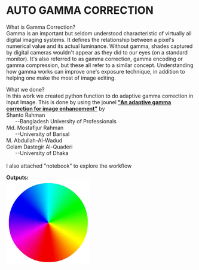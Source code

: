 # AUTO GAMMA CORRECTION

What is Gamma Correction?
<br />
Gamma is an important but seldom understood characteristic of virtually all digital imaging systems. It defines the relationship between a pixel's numerical value and its actual luminance. Without gamma, shades captured by digital cameras wouldn't appear as they did to our eyes (on a standard monitor). It's also referred to as gamma correction, gamma encoding or gamma compression, but these all refer to a similar concept. Understanding how gamma works can improve one's exposure technique, in addition to helping one make the most of image editing.
<br />

What we done?<br />
In this work we created python function to do adaptive gamma correction in Input Image. This is done by using the jounel
[**"An adaptive gamma correction for image enhancement"**](researchgate.net/publication/309234778_An_adaptive_gamma_correction_for_image_enhancement)
by <br />
Shanto Rahman<br />
&nbsp;&nbsp;&nbsp;&nbsp;&nbsp;&nbsp;--Bangladesh University of Professionals <br />
Md. Mostafijur Rahman <br />
&nbsp;&nbsp;&nbsp;&nbsp;&nbsp;&nbsp;--University of Barisal <br />
M. Abdullah-Al-Wadud <br />
Golam Dastegir Al-Quaderi <br />
&nbsp;&nbsp;&nbsp;&nbsp;&nbsp;&nbsp;--University of Dhaka <br />
<br />
I also attached "notebook" to explore the workflow
<br />

**Outputs:**
<br />
![Color Wheel](/../image/color_wheel.jpeg?raw=true "Optional Title")
